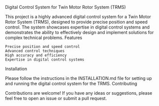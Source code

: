 Digital Control System for Twin Motor Rotor System (TRMS)

This project is a highly advanced digital control system for a Twin Motor Rotor System (TRMS), designed to provide precise position and speed control. The system showcases expertise in digital control systems and demonstrates the ability to effectively design and implement solutions for complex technical problems.
Features

    Precise position and speed control
    Advanced control techniques
    High accuracy and efficiency
    Expertise in digital control systems

Installation

Please follow the instructions in the INSTALLATION.md file for setting up and running the digital control system for the TRMS.
Contributing

Contributions are welcome! If you have any ideas or suggestions, please feel free to open an issue or submit a pull request.
